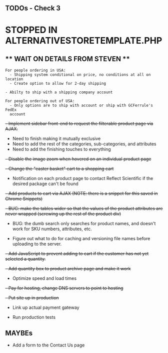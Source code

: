 ## TODOs - Check 3

# STOPPED IN ALTERNATIVESTORETEMPLATE.PHP

** WAIT ON DETAILS FROM STEVEN **
--------------------------------------

    For people ordering in USA:
      - Shipping system conditional on price, no conditions at all on location
      - Create option to allow for 2-day shipping

    - Abilty to ship with a shipping company account

    For people ordering out of USA:
      - Only options are to ship with account or ship with GCFerrule's FedEx
      account

~~- Implement sidebar front-end to request the filterable product page
via AJAX.~~
- Need to finish making it mutually exclusive
- Need to add the rest of the categories, sub-categories, and attributes
- Need to add the finishing touches to everything

~~- Disable the image zoom when hovered on an individual product page~~

~~- Change the "easter basket" cart to a shopping cart~~

- Notification on each product page to contact Reflect Scientific
if the desired package can't be found

~~- Add products to cart via AJAX (NOTE: there is a snippet for this
saved in Chrome Snippets)~~

~~- BUG: make the tables wider so that the values of the product attributes
are never wrapped (screwing up the rest of the product div)~~

- BUG: the dumb search only searches for product names, and doesn't work for
SKU numbers, attributes, etc.

- Figure out what to do for caching and versioning file names before
uploading to the server.

~~- Add JavaScript to prevent adding to cart if the customer has not yet
selected a quantity.~~

~~- Add quantity box to product archive page and make it work~~

- Optimize speed and load times

~~- Pay for hosting, change DNS servers to point
to hosting~~

~~- Put site up in production~~

- Link up actual payment gateway

- Run production tests

## MAYBEs

- Add a form to the Contact Us page
